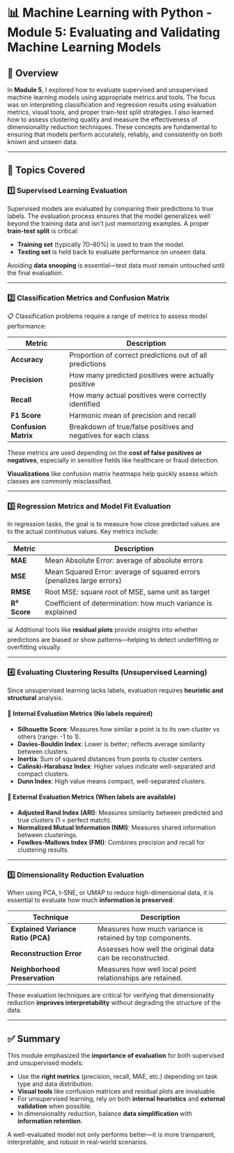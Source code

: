 # 📊 Machine Learning with Python - Module 5: Evaluating and Validating Machine Learning Models

## 📖 Overview

In **Module 5**, I explored how to evaluate supervised and unsupervised machine learning models using appropriate metrics and tools. The focus was on interpreting classification and regression results using evaluation metrics, visual tools, and proper train-test split strategies. I also learned how to assess clustering quality and measure the effectiveness of dimensionality reduction techniques. These concepts are fundamental to ensuring that models perform accurately, reliably, and consistently on both known and unseen data.

---

## 📌 Topics Covered

### 1️⃣ Supervised Learning Evaluation

Supervised models are evaluated by comparing their predictions to true labels. The evaluation process ensures that the model generalizes well beyond the training data and isn't just memorizing examples. A proper **train-test split** is critical:

- **Training set** (typically 70–80%) is used to train the model.
- **Testing set** is held back to evaluate performance on unseen data.

Avoiding **data snooping** is essential—test data must remain untouched until the final evaluation.

---

### 2️⃣ Classification Metrics and Confusion Matrix

📋 Classification problems require a range of metrics to assess model performance:

| Metric               | Description                                                    |
| -------------------- | -------------------------------------------------------------- |
| **Accuracy**         | Proportion of correct predictions out of all predictions       |
| **Precision**        | How many predicted positives were actually positive            |
| **Recall**           | How many actual positives were correctly identified            |
| **F1 Score**         | Harmonic mean of precision and recall                          |
| **Confusion Matrix** | Breakdown of true/false positives and negatives for each class |

These metrics are used depending on the **cost of false positives or negatives**, especially in sensitive fields like healthcare or fraud detection.

**Visualizations** like confusion matrix heatmaps help quickly assess which classes are commonly misclassified.

---

### 3️⃣ Regression Metrics and Model Fit Evaluation

In regression tasks, the goal is to measure how close predicted values are to the actual continuous values. Key metrics include:

| Metric       | Description                                                            |
| ------------ | ---------------------------------------------------------------------- |
| **MAE**      | Mean Absolute Error: average of absolute errors                        |
| **MSE**      | Mean Squared Error: average of squared errors (penalizes large errors) |
| **RMSE**     | Root MSE: square root of MSE, same unit as target                      |
| **R² Score** | Coefficient of determination: how much variance is explained           |

📊 Additional tools like **residual plots** provide insights into whether predictions are biased or show patterns—helping to detect underfitting or overfitting visually.

---

### 4️⃣ Evaluating Clustering Results (Unsupervised Learning)

Since unsupervised learning lacks labels, evaluation requires **heuristic and structural** analysis.

#### 🔸 Internal Evaluation Metrics (No labels required)

- **Silhouette Score**: Measures how similar a point is to its own cluster vs others (range: -1 to 1).
- **Davies-Bouldin Index**: Lower is better; reflects average similarity between clusters.
- **Inertia**: Sum of squared distances from points to cluster centers.
- **Calinski-Harabasz Index**: Higher values indicate well-separated and compact clusters.
- **Dunn Index**: High value means compact, well-separated clusters.

#### 🔸 External Evaluation Metrics (When labels are available)

- **Adjusted Rand Index (ARI)**: Measures similarity between predicted and true clusters (1 = perfect match).
- **Normalized Mutual Information (NMI)**: Measures shared information between clusterings.
- **Fowlkes-Mallows Index (FMI)**: Combines precision and recall for clustering results.

---

### 5️⃣ Dimensionality Reduction Evaluation

When using PCA, t-SNE, or UMAP to reduce high-dimensional data, it is essential to evaluate how much **information is preserved**:

| Technique                          | Description                                               |
| ---------------------------------- | --------------------------------------------------------- |
| **Explained Variance Ratio (PCA)** | Measures how much variance is retained by top components. |
| **Reconstruction Error**           | Assesses how well the original data can be reconstructed. |
| **Neighborhood Preservation**      | Measures how well local point relationships are retained. |

These evaluation techniques are critical for verifying that dimensionality reduction **improves interpretability** without degrading the structure of the data.

---

## ✅ Summary

This module emphasized the **importance of evaluation** for both supervised and unsupervised models:

- Use the **right metrics** (precision, recall, MAE, etc.) depending on task type and data distribution.
- **Visual tools** like confusion matrices and residual plots are invaluable.
- For unsupervised learning, rely on both **internal heuristics** and **external validation** when possible.
- In dimensionality reduction, balance **data simplification** with **information retention**.

A well-evaluated model not only performs better—it is more transparent, interpretable, and robust in real-world scenarios.
